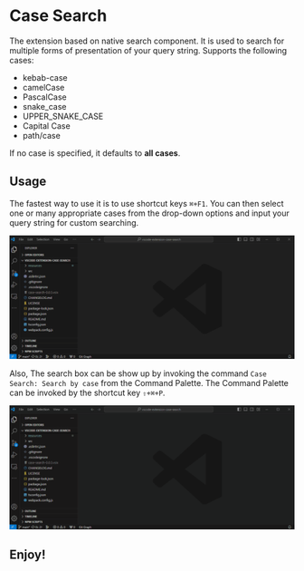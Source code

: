 # Case Search

The extension based on native search component. It is used to search for multiple forms of presentation of your query string. Supports the following cases:

* kebab-case
* camelCase
* PascalCase
* snake_case
* UPPER_SNAKE_CASE
* Capital Case
* path/case

If no case is specified, it defaults to **all cases**.

## Usage

The fastest way to use it is to use shortcut keys `⌘+F1`. You can then select one or many appropriate cases from the drop-down options and input your query string for custom searching.

![screenshot1](resources/screenshot1.gif)

Also, The search box can be show up by invoking the command `Case Search: Search by case` from the Command Palette. The Command Palette can be invoked by the shortcut key `⇧+⌘+P`.

![screenshot2](resources/screenshot2.gif)

## **Enjoy!**
